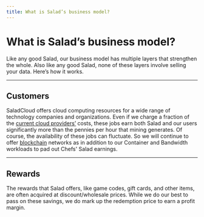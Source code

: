 ```yaml
---
title: What is Salad’s business model?
---
```


# What is Salad’s business model?

Like any good Salad, our business model has multiple layers that strengthen the whole. Also like any good Salad, none of
these layers involve selling your data. Here’s how it works.

---

## Customers

SaladCloud offers cloud computing resources for a wide range of technology companies and organizations. Even if we
charge a fraction of the
[current cloud providers’](https://www.softwaretestinghelp.com/cloud-computing-service-providers/) costs, these jobs
earn both Salad and our users significantly more than the pennies per hour that mining generates. Of course, the
availability of these jobs can fluctuate. So we will continue to offer
[blockchain](https://support.salad.com/article/77-what-is-my-machine-actually-mining) networks as in addition to our
Container and Bandwidth workloads to pad out Chefs' Salad earnings.

---

## Rewards

The rewards that Salad offers, like game codes, gift cards, and other items, are often acquired at discount/wholesale
prices. While we do our best to pass on these savings, we do mark up the redemption price to earn a profit margin.
